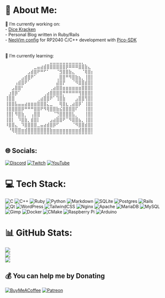 # 💫 About Me:
🔭 I’m currently working on: <br>- [Dice Kracken](https://github.com/LostinTimeandspaceYT/DiceKracken/tree/master/v0.2)<br>- Personal Blog written in Ruby/Rails<br>- [NeoVim config](https://github.com/LostinTimeandspaceYT/nvim-config) for RP2040 C/C++ development with [Pico-SDK](https://github.com/raspberrypi/pico-sdk)<br><br><br>🌱 I’m currently learning:<br>⠀⠀⠀⠀⠀⠀⠀⠀⠀⠀⠀⠀⠀⠀⣀⣀⣀⣀⣀⣀⣀⣀⣀⣀⡀⠀⠀⠀<br>⠀⠀⠀⠀⠀⠀⠀⠀⠀⣀⣤⣴⣾⣿⣿⣿⣿⣿⣿⡿⠿⠿⠿⣿⣿⣷⣄⠀<br>⠀⠀⠀⠀⠀⠀⠀⣠⣾⣿⠟⠛⠋⠁⠀⠀⠈⣻⣿⣿⣷⣄⠀⠀⠈⢿⣿⡆<br>⠀⠀⠀⠀⠀⣠⣾⣿⠟⠁⠀⠀⠀⠀⠀⠀⢀⣿⣿⠛⠻⣿⣷⣦⡀⢸⣿⡇<br>⠀⠀⠀⢠⣾⣿⠟⠁⠀⠀⠀⠀⠀⠀⠀⠀⣼⣿⡟⠀⠀⠈⠻⣿⣿⣾⣿⡇<br>⠀⠀⣠⣿⣿⠃⠀⠀⠀⠀⠀⠀⠀⠀⢀⣴⣿⣿⣶⣶⣶⣶⣶⣶⣿⣿⣿⡇<br>⠀⣰⣿⡿⠁⠀⠀⠀⠀⠀⠀⠀⢀⣴⣿⣿⣿⣿⡛⠛⠛⠛⠛⢻⣿⣿⣿⡇<br>⢸⣿⣿⠀⠀⠀⠀⠀⠀⠀⢀⣴⣿⣿⠟⠁⢹⣿⣷⠀⠀⠀⣠⣿⣿⢻⣿⡇<br>⢸⣿⣿⣧⣤⣤⣴⣶⣶⣶⣿⣿⣿⣅⣀⠀⠀⢿⣿⣆⢀⣴⣿⡿⠁⢸⣿⡇<br>⢸⣿⣿⣿⣿⡿⠛⠛⠛⣿⣿⠟⠻⢿⣿⣿⣷⣮⣿⣿⣿⣿⠏⠀⠀⢸⣿⡇<br>⢸⣿⡇⠻⣿⣷⡀⠀⢠⣿⣿⠀⠀⠀⠀⠈⢙⣿⣿⣿⣿⣧⡀⠀⠀⢸⣿⡇<br>⢸⣿⡇⠀⠹⣿⣷⡀⣾⣿⡇⠀⠀⠀⣠⣴⣿⣿⠟⠉⠻⣿⣿⣦⡀⢸⣿⡇<br>⠸⣿⣿⣄⠀⠹⣿⣿⣿⣿⣀⣤⣴⣾⣿⡿⠋⠀⠀⠀⠀⠈⠻⣿⣿⣾⣿⡇<br>⠀⠘⢿⣿⣿⣶⣾⣿⣿⣿⣿⣿⣿⣿⣷⣶⣶⣶⣶⣶⣶⣶⣶⣾⣿⣿⣿⡇<br>⠀⠀⠀⠈⠉⠉⠉⠉⠉⠉⠉⠉⠉⠉⠉⠉⠉⠉⠉⠉⠉⠉⠉⠉⠉⠉⠉⠁<br>


## 🌐 Socials:
[![Discord](https://img.shields.io/badge/Discord-%237289DA.svg?logo=discord&logoColor=white)](https://discord.gg/twAzPsg) [![Twitch](https://img.shields.io/badge/Twitch-%239146FF.svg?logo=Twitch&logoColor=white)](https://twitch.tv/greatoldonesgaming) [![YouTube](https://img.shields.io/badge/YouTube-%23FF0000.svg?logo=YouTube&logoColor=white)](https://youtube.com/@TheGreatOldOnesGaming) 

# 💻 Tech Stack:
![C](https://img.shields.io/badge/c-%2300599C.svg?style=for-the-badge&logo=c&logoColor=white) ![C++](https://img.shields.io/badge/c++-%2300599C.svg?style=for-the-badge&logo=c%2B%2B&logoColor=white) ![Ruby](https://img.shields.io/badge/ruby-%23CC342D.svg?style=for-the-badge&logo=ruby&logoColor=white) ![Python](https://img.shields.io/badge/python-3670A0?style=for-the-badge&logo=python&logoColor=ffdd54) ![Markdown](https://img.shields.io/badge/markdown-%23000000.svg?style=for-the-badge&logo=markdown&logoColor=white) ![SQLite](https://img.shields.io/badge/sqlite-%2307405e.svg?style=for-the-badge&logo=sqlite&logoColor=white) ![Postgres](https://img.shields.io/badge/postgres-%23316192.svg?style=for-the-badge&logo=postgresql&logoColor=white) ![Rails](https://img.shields.io/badge/rails-%23CC0000.svg?style=for-the-badge&logo=ruby-on-rails&logoColor=white) ![Qt](https://img.shields.io/badge/Qt-%23217346.svg?style=for-the-badge&logo=Qt&logoColor=white) ![WordPress](https://img.shields.io/badge/WordPress-%23117AC9.svg?style=for-the-badge&logo=WordPress&logoColor=white) ![TailwindCSS](https://img.shields.io/badge/tailwindcss-%2338B2AC.svg?style=for-the-badge&logo=tailwind-css&logoColor=white) ![Nginx](https://img.shields.io/badge/nginx-%23009639.svg?style=for-the-badge&logo=nginx&logoColor=white) ![Apache](https://img.shields.io/badge/apache-%23D42029.svg?style=for-the-badge&logo=apache&logoColor=white) ![MariaDB](https://img.shields.io/badge/MariaDB-003545?style=for-the-badge&logo=mariadb&logoColor=white) ![MySQL](https://img.shields.io/badge/mysql-%2300000f.svg?style=for-the-badge&logo=mysql&logoColor=white) ![Gimp](https://img.shields.io/badge/Gimp-657D8B?style=for-the-badge&logo=gimp&logoColor=FFFFFF) ![Docker](https://img.shields.io/badge/docker-%230db7ed.svg?style=for-the-badge&logo=docker&logoColor=white) ![CMake](https://img.shields.io/badge/CMake-%23008FBA.svg?style=for-the-badge&logo=cmake&logoColor=white) ![Raspberry Pi](https://img.shields.io/badge/-RaspberryPi-C51A4A?style=for-the-badge&logo=Raspberry-Pi) ![Arduino](https://img.shields.io/badge/-Arduino-00979D?style=for-the-badge&logo=Arduino&logoColor=white)
# 📊 GitHub Stats:
![](https://github-readme-stats.vercel.app/api?username=LostinTimeandspaceYT&theme=shades-of-purple&hide_border=false&include_all_commits=false&count_private=false)<br/>
![](https://github-readme-streak-stats.herokuapp.com/?user=LostinTimeandspaceYT&theme=shades-of-purple&hide_border=false)<br/>
![](https://github-readme-stats.vercel.app/api/top-langs/?username=LostinTimeandspaceYT&theme=shades-of-purple&hide_border=false&include_all_commits=false&count_private=false&layout=compact)

  ## 💰 You can help me by Donating
  [![BuyMeACoffee](https://img.shields.io/badge/Buy%20Me%20a%20Coffee-ffdd00?style=for-the-badge&logo=buy-me-a-coffee&logoColor=black)](https://buymeacoffee.com/lostintimeandspace) [![Patreon](https://img.shields.io/badge/Patreon-F96854?style=for-the-badge&logo=patreon&logoColor=white)](https://patreon.com/TheGreatOldOnesGaming) 

  
<!-- Proudly created with GPRM ( https://gprm.itsvg.in ) -->
